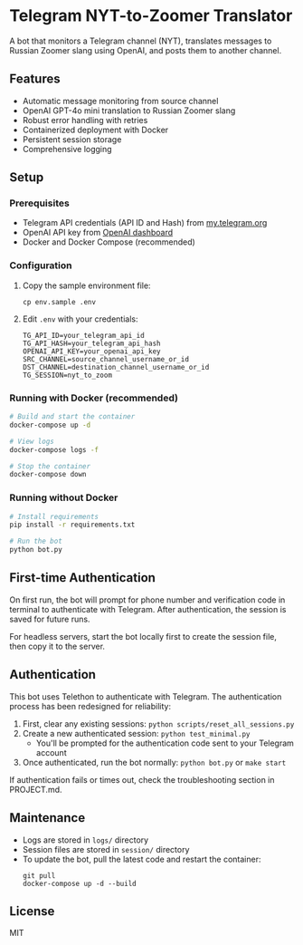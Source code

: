 # Telegram NYT-to-Zoomer Translator

A bot that monitors a Telegram channel (NYT), translates messages to Russian Zoomer slang using OpenAI, and posts them to another channel.

## Features

- Automatic message monitoring from source channel
- OpenAI GPT-4o mini translation to Russian Zoomer slang
- Robust error handling with retries
- Containerized deployment with Docker
- Persistent session storage
- Comprehensive logging

## Setup

### Prerequisites

- Telegram API credentials (API ID and Hash) from [my.telegram.org](https://my.telegram.org/)
- OpenAI API key from [OpenAI dashboard](https://platform.openai.com/account/api-keys)
- Docker and Docker Compose (recommended)

### Configuration

1. Copy the sample environment file:
   ```
   cp env.sample .env
   ```

2. Edit `.env` with your credentials:
   ```
   TG_API_ID=your_telegram_api_id
   TG_API_HASH=your_telegram_api_hash
   OPENAI_API_KEY=your_openai_api_key
   SRC_CHANNEL=source_channel_username_or_id
   DST_CHANNEL=destination_channel_username_or_id
   TG_SESSION=nyt_to_zoom
   ```

### Running with Docker (recommended)

```bash
# Build and start the container
docker-compose up -d

# View logs
docker-compose logs -f

# Stop the container
docker-compose down
```

### Running without Docker

```bash
# Install requirements
pip install -r requirements.txt

# Run the bot
python bot.py
```

## First-time Authentication

On first run, the bot will prompt for phone number and verification code in terminal to authenticate with Telegram. After authentication, the session is saved for future runs.

For headless servers, start the bot locally first to create the session file, then copy it to the server.

## Authentication

This bot uses Telethon to authenticate with Telegram. The authentication process has been redesigned for reliability:

1. First, clear any existing sessions: `python scripts/reset_all_sessions.py`
2. Create a new authenticated session: `python test_minimal.py`
   - You'll be prompted for the authentication code sent to your Telegram account
3. Once authenticated, run the bot normally: `python bot.py` or `make start`

If authentication fails or times out, check the troubleshooting section in PROJECT.md.

## Maintenance

- Logs are stored in `logs/` directory
- Session files are stored in `session/` directory
- To update the bot, pull the latest code and restart the container:
  ```
  git pull
  docker-compose up -d --build
  ```

## License

MIT 